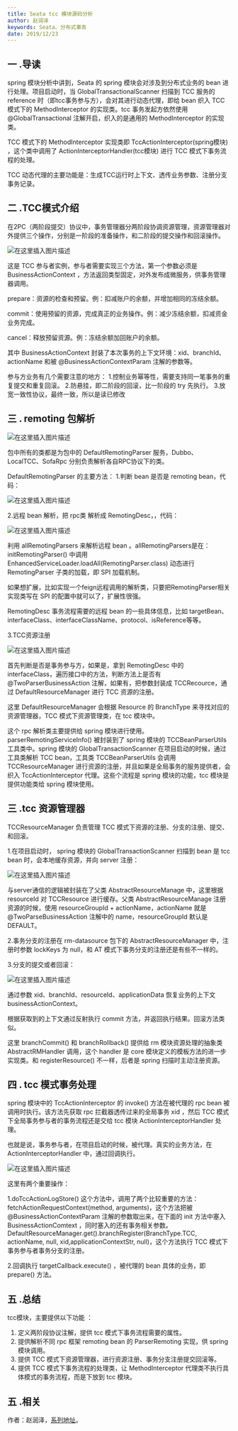 ```yaml
---
title: Seata tcc 模块源码分析
author: 赵润泽
keywords: Seata、分布式事务
date: 2019/12/23
---
```


## 一  .导读

spring 模块分析中讲到，Seata 的 spring 模块会对涉及到分布式业务的 bean 进行处理。项目启动时，当 GlobalTransactionalScanner 扫描到 TCC 服务的 reference 时（即tcc事务参与方），会对其进行动态代理，即给 bean 织入 TCC 模式下的 MethodInterceptor 的实现类。tcc 事务发起方依然使用 @GlobalTransactional 注解开启，织入的是通用的 MethodInterceptor 的实现类。

TCC 模式下的 MethodInterceptor 实现类即 TccActionInterceptor(spring模块) ，这个类中调用了 ActionInterceptorHandler(tcc模块) 进行 TCC 模式下事务流程的处理。	

TCC 动态代理的主要功能是：生成TCC运行时上下文、透传业务参数、注册分支事务记录。

## 二  .TCC模式介绍

在2PC（两阶段提交）协议中，事务管理器分两阶段协调资源管理，资源管理器对外提供三个操作，分别是一阶段的准备操作，和二阶段的提交操作和回滚操作。

![在这里插入图片描述](https://img-blog.csdnimg.cn/20191225134451125.png)

这是 TCC 参与者实例，参与者需要实现三个方法，第一个参数必须是 BusinessActionContext ，方法返回类型固定，对外发布成微服务，供事务管理器调用。

prepare：资源的检查和预留。例：扣减账户的余额，并增加相同的冻结余额。

commit：使用预留的资源，完成真正的业务操作。例：减少冻结余额，扣减资金业务完成。

cancel：释放预留资源。例：冻结余额加回账户的余额。

其中 BusinessActionContext 封装了本次事务的上下文环境：xid、branchId、actionName 和被 @BusinessActionContextParam 注解的参数等。

参与方业务有几个需要注意的地方：
1.控制业务幂等性，需要支持同一笔事务的重复提交和重复回滚。
2.防悬挂，即二阶段的回滚，比一阶段的 try 先执行。
3.放宽一致性协议，最终一致，所以是读已修改

##  三  . remoting 包解析

![在这里插入图片描述](https://img-blog.csdnimg.cn/20191124211806237.png?)

包中所有的类都是为包中的 DefaultRemotingParser 服务，Dubbo、LocalTCC、SofaRpc 分别负责解析各自RPC协议下的类。

DefaultRemotingParser 的主要方法：
1.判断 bean 是否是 remoting bean，代码：

![在这里插入图片描述](https://img-blog.csdnimg.cn/20191224215523850.png)

2.远程 bean 解析，把 rpc类 解析成 RemotingDesc，，代码：

![在这里插入图片描述](https://img-blog.csdnimg.cn/2019112421303581.png?)

利用 allRemotingParsers 来解析远程 bean 。allRemotingParsers是在：initRemotingParser()  中调用EnhancedServiceLoader.loadAll(RemotingParser.class) 动态进行 RemotingParser 子类的加载，即 SPI 加载机制。

如果想扩展，比如实现一个feign远程调用的解析类，只要把RemotingParser相关实现类写在 SPI 的配置中就可以了，扩展性很强。

RemotingDesc 事务流程需要的远程 bean 的一些具体信息，比如 targetBean、interfaceClass、interfaceClassName、protocol、isReference等等。

3.TCC资源注册

![在这里插入图片描述](https://img-blog.csdnimg.cn/20191124214457177.png?)

首先判断是否是事务参与方，如果是，拿到 RemotingDesc 中的 interfaceClass，遍历接口中的方法，判断方法上是否有@TwoParserBusinessAction 注解，如果有，把参数封装成 TCCRecource，通过 DefaultResourceManager 进行 TCC 资源的注册。

这里 DefaultResourceManager 会根据 Resource 的 BranchType 来寻找对应的资源管理器，TCC 模式下资源管理类，在 tcc 模块中。

这个 rpc 解析类主要提供给 spring 模块进行使用。parserRemotingServiceInfo() 被封装到了 spring 模块的 TCCBeanParserUtils 工具类中。spring 模块的 GlobalTransactionScanner 在项目启动的时候，通过工具类解析 TCC bean，工具类 TCCBeanParserUtils 会调用 TCCResourceManager 进行资源的注册，并且如果是全局事务的服务提供者，会织入 TccActionInterceptor 代理。这些个流程是 spring 模块的功能，tcc 模块是提供功能类给 spring 模块使用。

## 三  .tcc 资源管理器

TCCResourceManager 负责管理 TCC 模式下资源的注册、分支的注册、提交、和回滚。

1.在项目启动时， spring 模块的 GlobalTransactionScanner 扫描到 bean 是 tcc bean 时，会本地缓存资源，并向 server 注册：

![在这里插入图片描述](https://img-blog.csdnimg.cn/201911242209057.png)

与server通信的逻辑被封装在了父类 AbstractResourceManage 中，这里根据 resourceId 对 TCCResource 进行缓存。父类 AbstractResourceManage  注册资源的时候，使用 resourceGroupId + actionName，actionName 就是 @TwoParseBusinessAction 注解中的 name，resourceGroupId 默认是 DEFAULT。

2.事务分支的注册在 rm-datasource 包下的 AbstractResourceManager 中，注册时参数 lockKeys 为 null，和 AT 模式下事务分支的注册还是有些不一样的。

3.分支的提交或者回滚：

![在这里插入图片描述](https://img-blog.csdnimg.cn/20191124221641648.png?)

通过参数 xid、branchId、resourceId、applicationData 恢复业务的上下文 businessActionContext。

根据获取到的上下文通过反射执行 commit 方法，并返回执行结果。回滚方法类似。

这里 branchCommit() 和 branchRollback() 提供给 rm 模块资源处理的抽象类 AbstractRMHandler 调用，这个 handler 是 core 模块定义的模板方法的进一步实现类。和 registerResource() 不一样，后者是 spring 扫描时主动注册资源。

## 四  . tcc 模式事务处理
spring 模块中的 TccActionInterceptor 的 invoke() 方法在被代理的 rpc bean 被调用时执行。该方法先获取 rpc 拦截器透传过来的全局事务 xid ，然后 TCC 模式下全局事务参与者的事务流程还是交给 tcc 模块 ActionInterceptorHandler  处理。
 
也就是说，事务参与者，在项目启动的时候，被代理。真实的业务方法，在 ActionInterceptorHandler 中，通过回调执行。

![在这里插入图片描述](https://img-blog.csdnimg.cn/2019112422405346.png?)

这里有两个重要操作：

1.doTccActionLogStore() 这个方法中，调用了两个比较重要的方法：
fetchActionRequestContext(method, arguments)，这个方法把被 @BusinessActionContextParam 注解的参数取出来，在下面的 init 方法中塞入 BusinessActionComtext ，同时塞入的还有事务相关参数。
DefaultResourceManager.get().branchRegister(BranchType.TCC, actionName, null, xid,applicationContextStr, null)，这个方法执行 TCC 模式下事务参与者事务分支的注册。

2.回调执行 targetCallback.execute() ，被代理的 bean 具体的业务，即 prepare() 方法。


## 五  .总结
tcc模块，主要提供以下功能 ：

1. 定义两阶段协议注解，提供 tcc 模式下事务流程需要的属性。
2. 提供解析不同 rpc 框架 remoting bean 的 ParserRemoting 实现，供 spring 模块调用。
3. 提供 TCC 模式下资源管理器，进行资源注册、事务分支注册提交回滚等。
4. 提供 TCC 模式下事务流程的处理类，让 MethodInterceptor 代理类不执行具体模式的事务流程，而是下放到 tcc 模块。

## 五  .相关
作者：赵润泽，[系列地址](https://blog.csdn.net/qq_37804737/category_9530078.html)。
